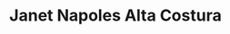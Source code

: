 ---
title: "Janet Napoles Alta Costura"
url: /ciudad-de-mexico/janet-napoles-alta-costura/
shop: tienda
---